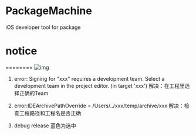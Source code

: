 # PackageMachine
iOS developer tool for package

# notice
========
![img](https://github.com/gwh111/testcocoappswift/blob/master/screenshot.png)
1. error: Signing for "xxx" requires a development team. Select a development team in the project editor. (in target 'xxx')
解决：在工程里选择正确的Team

2. error:IDEArchivePathOverride = /Users/../xxx/temp/archive/xxx
解决：检查工程路径和工程名是否正确

3. debug release 蓝色为选中
